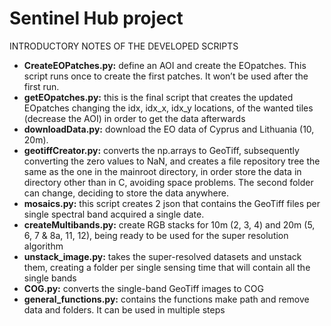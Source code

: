# Sentinel Hub project 

INTRODUCTORY NOTES OF THE DEVELOPED SCRIPTS 

-	**CreateEOPatches.py:** define an AOI and create the EOpatches. This script runs once to create the first patches. It won’t be used after the first run. 
-	**getEOpatches.py:** this is the final script that creates the updated EOpatches changing the idx, idx_x, idx_y locations, of the wanted tiles (decrease the AOI) in order to get the data afterwards 
-	**downloadData.py:** download the EO data of Cyprus and Lithuania (10, 20m).
-	**geotiffCreator.py:** converts the np.arrays to GeoTiff, subsequently converting the zero values to NaN, and creates a file repository tree the same as the one in the mainroot directory, in order store the data in directory other than in C, avoiding space problems. The second folder can change, deciding to store the data anywhere.   
-	**mosaics.py:** this script creates 2 json that contains the GeoTiff files per single spectral band acquired a single date. 
-	**createMultibands.py:** create RGB stacks for 10m (2, 3, 4) and 20m (5, 6, 7 & 8a, 11, 12), being ready to be used for the super resolution algorithm
-	**unstack_image.py:** takes the super-resolved datasets and unstack them, creating a folder per single sensing time that will contain all the single bands
-	**COG.py:**  converts the single-band GeoTiff images to COG
-	**general_functions.py:** contains the functions make path and remove data and folders. It can be used in multiple steps 


